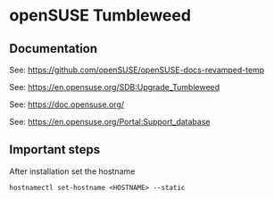 # openSUSE Tumbleweed

## Documentation

See: <https://github.com/openSUSE/openSUSE-docs-revamped-temp>

See: <https://en.opensuse.org/SDB:Upgrade_Tumbleweed>

See: <https://doc.opensuse.org/>

See: <https://en.opensuse.org/Portal:Support_database>

## Important steps

After installation set the hostname

    hostnamectl set-hostname <HOSTNAME> --static
